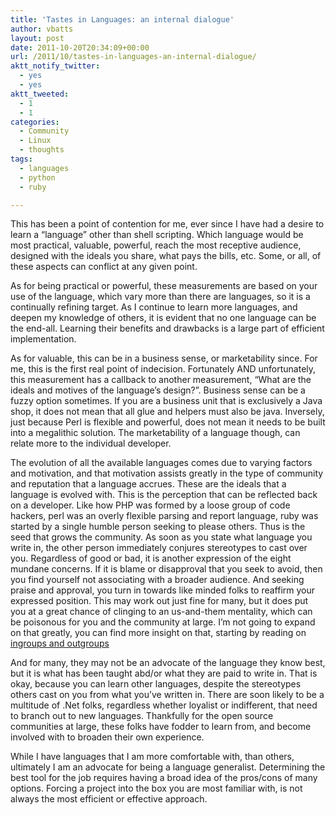 ```yaml
---
title: 'Tastes in Languages: an internal dialogue'
author: vbatts
layout: post
date: 2011-10-20T20:34:09+00:00
url: /2011/10/tastes-in-languages-an-internal-dialogue/
aktt_notify_twitter:
  - yes
  - yes
aktt_tweeted:
  - 1
  - 1
categories:
  - Community
  - Linux
  - thoughts
tags:
  - languages
  - python
  - ruby

---
```

This has been a point of contention for me, ever since I have had a desire to learn a &#8220;language&#8221; other than shell scripting. Which language would be most practical, valuable, powerful, reach the most receptive audience, designed with the ideals you share, what pays the bills, etc. Some, or all, of these aspects can conflict at any given point.

As for being practical or powerful, these measurements are based on your use of the language, which vary more than there are languages, so it is a continually refining target. As I continue to learn more languages, and deepen my knowledge of others, it is evident that no one language can be the end-all. Learning their benefits and drawbacks is a large part of efficient implementation.

As for valuable, this can be in a business sense, or marketability since. For me, this is the first real point of indecision. Fortunately AND unfortunately, this measurement has a callback to another measurement, &#8220;What are the ideals and motives of the language&#8217;s design?&#8221;. Business sense can be a fuzzy option sometimes. If you are a business unit that is exclusively a Java shop, it does not mean that all glue and helpers must also be java. Inversely, just because Perl is flexible and powerful, does not mean it needs to be built into a megalithic solution. The marketability of a language though, can relate more to the individual developer.

The evolution of all the available languages comes due to varying factors and motivation, and that motivation assists greatly in the type of community and reputation that a language accrues. These are the ideals that a language is evolved with. This is the perception that can be reflected back on a developer. Like how PHP was formed by a loose group of code hackers, perl was an overly flexible parsing and report language, ruby was started by a single humble person seeking to please others. Thus is the seed that grows the community. As soon as you state what language you write in, the other person immediately conjures stereotypes to cast over you. Regardless of good or bad, it is another expression of the eight mundane concerns. If it is blame or disapproval that you seek to avoid, then you find yourself not associating with a broader audience. And seeking praise and approval, you turn in towards like minded folks to reaffirm your expressed position. This may work out just fine for many, but it does put you at a great chance of clinging to an us-and-them mentality, which can be poisonous for you and the community at large. I&#8217;m not going to expand on that greatly, you can find more insight on that, starting by reading on <a href="http://en.wikipedia.org/wiki/Ingroups_and_outgroups" title="Ingroups and Outgroups" target="_blank">ingroups and outgroups</a>

And for many, they may not be an advocate of the language they know best, but it is what has been taught abd/or what they are paid to write in. That is okay, because you can learn other languages, despite the stereotypes others cast on you from what you&#8217;ve written in. There are soon likely to be a multitude of .Net folks, regardless whether loyalist or indifferent, that need to branch out to new languages. Thankfully for the open source communities at large, these folks have fodder to learn from, and become involved with to broaden their own experience.

While I have languages that I am more comfortable with, than others, ultimately I am an advocate for being a language generalist. Determining the best tool for the job requires having a broad idea of the pros/cons of many options. Forcing a project into the box you are most familiar with, is not always the most efficient or effective approach.